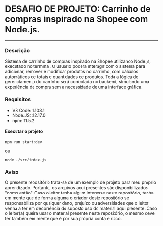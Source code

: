 # DESAFIO DE PROJETO: Carrinho de compras inspirado na Shopee com Node.js.

<hr />

### Descrição

<p>
Sistema de carrinho de compras inspirado na Shopee utilizando Node.js, executado no terminal. O usuário poderá interagir com o sistema para adicionar, remover e modificar produtos no carrinho, com cálculos automáticos de totais e quantidades de produtos. Toda a lógica de gerenciamento do carrinho será controlada no backend, simulando uma experiência de compra sem a necessidade de uma interface gráfica.
</p>

### Requisitos

* VS Code: 1.103.1
* Node.JS: 22.17.0
* npm: 11.5.2


#### Executar o projeto
```
npm run start:dev 
```
ou
```
node ./src/index.js
```

### Aviso

<p>O presente repositório trata-se de um exemplo de projeto para meu próprio aprendizado. Portanto, os arquivos aqui presentes são disponibilizados "como estão". Caso o leitor tenha algum interesse neste repositório, tenha em mente que de forma alguma o criador deste repositório se responsabiliza por qualquer dano, prejuízo ou adversidades que o leitor venha a ter em decorrência do suposto uso do material aqui presente. Caso o leitor(a) queira usar o material presente neste repositório, o mesmo deve ter também em mente que é por sua própria conta e risco.</p>
